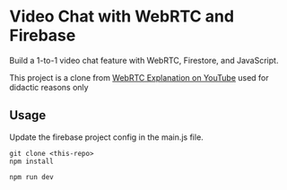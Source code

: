 # Video Chat with WebRTC and Firebase

Build a 1-to-1 video chat feature with WebRTC, Firestore, and JavaScript. 

This project is a clone from [WebRTC Explanation on YouTube](https://youtu.be/WmR9IMUD_CY) used for didactic reasons only


## Usage

Update the firebase project config in the main.js file. 

```
git clone <this-repo>
npm install

npm run dev
```
